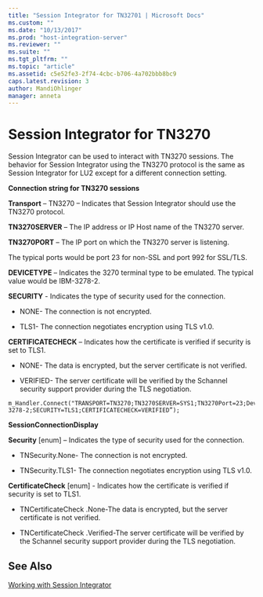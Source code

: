 ```yaml
---
title: "Session Integrator for TN32701 | Microsoft Docs"
ms.custom: ""
ms.date: "10/13/2017"
ms.prod: "host-integration-server"
ms.reviewer: ""
ms.suite: ""
ms.tgt_pltfrm: ""
ms.topic: "article"
ms.assetid: c5e52fe3-2f74-4cbc-b706-4a702bbb8bc9
caps.latest.revision: 3
author: MandiOhlinger
manager: anneta
---
```

# Session Integrator for TN3270
Session Integrator can be used to interact with TN3270 sessions. The behavior for Session Integrator using the TN3270 protocol is the same as Session Integrator for LU2 except for a different connection setting.  
  
 **Connection string for TN3270 sessions**  
  
 **Transport** – TN3270 – Indicates that Session Integrator should use the TN3270 protocol.  
  
 **TN3270SERVER** – The IP address or IP Host name of the TN3270 server.  
  
 **TN3270PORT** – The IP port on which the TN3270 server is listening.  
  
 The typical ports would be port 23 for non-SSL and port 992 for SSL/TLS.  
  
 **DEVICETYPE** – Indicates the 3270 terminal type to be emulated. The typical value would be IBM-3278-2.  
  
 **SECURITY** - Indicates the type of security used for the connection.  
  
-   NONE- The connection is not encrypted.  
  
-   TLS1- The connection negotiates encryption using TLS v1.0.  
  
 **CERTIFICATECHECK** – Indicates how the certificate is verified if security is set to TLS1.  
  
-   NONE- The data is encrypted, but the server certificate is not verified.  
  
-   VERIFIED- The server certificate will be verified by the Schannel security support provider during the TLS negotiation.  
  
```  
m_Handler.Connect("TRANSPORT=TN3270;TN3270SERVER=SYS1;TN3270Port=23;DeviceType=IBM-3278-2;SECURITY=TLS1;CERTIFICATECHECK=VERIFIED”);  
```  
  
 **SessionConnectionDisplay**  
  
 **Security** [enum] – Indicates the type of security used for the connection.  
  
-   TNSecurity.None- The connection is not encrypted.  
  
-   TNSecurity.TLS1- The connection negotiates encryption using TLS v1.0.  
  
 **CertificateCheck** [enum] - Indicates how the certificate is verified if security is set to TLS1.  
  
-   TNCertificateCheck .None-The data is encrypted, but the server certificate is not verified.  
  
-   TNCertificateCheck .Verified-The server certificate will be verified by the Schannel security support provider during the TLS negotiation.  
  
## See Also  
 [Working with Session Integrator](../core/working-with-session-integrator.md)